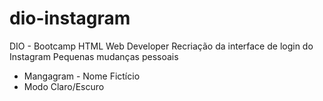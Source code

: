 # dio-instagram
DIO - Bootcamp HTML Web Developer
Recriação da interface de login do Instagram
Pequenas mudanças pessoais
* Mangagram - Nome Fictício
* Modo Claro/Escuro

